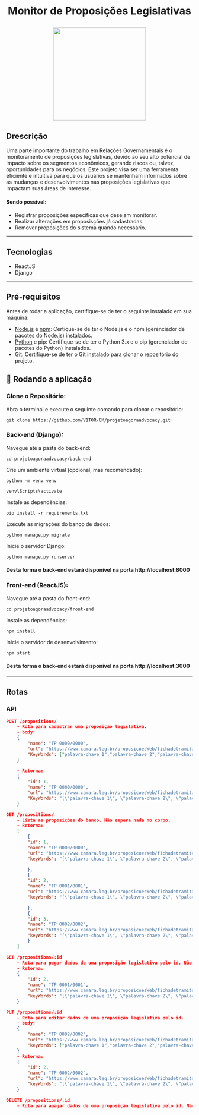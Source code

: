 # <p align = "center"> Monitor de Proposições Legislativas </p>

<p align="center">
   <img src="https://www.butia.rs.leg.br/balanca.png/image_preview" width= 250/>
</p>

## Drescrição

Uma parte importante do trabalho em Relações Governamentais é o monitoramento de proposições legislativas, devido ao seu alto potencial de impacto sobre os segmentos econômicos, gerando riscos ou, talvez, oportunidades para os negócios. Este projeto visa ser uma ferramenta eficiente e intuitiva para que os usuários se mantenham informados sobre as mudanças e desenvolvimentos nas proposições legislativas que impactam suas áreas de interesse. 

#### Sendo possivel:

- Registrar proposições específicas que desejam monitorar.
- Realizar alterações em proposisções já cadastradas.
- Remover proposições do sistema quando necessário.

***

## Tecnologias
- ReactJS
- Django

***

## Pré-requisitos
Antes de rodar a aplicação, certifique-se de ter o seguinte instalado em sua máquina:

- [Node.js](https://nodejs.org/en/download/) e [npm](https://www.npmjs.com/):
Certique-se de ter o  Node.js e o npm (gerenciador de pacotes do Node.js) instalados.
- [Python](https://www.python.org/downloads/) e pip: Certifique-se de ter o Python 3.x e o pip (gerenciador de pacotes do Python) instalados.
- [Git](https://git-scm.com/downloads): Certifique-se de ter o Git instalado para clonar o repositório do projeto.


## 🏁 Rodando a aplicação

### Clone o Repositório:
Abra o terminal e execute o seguinte comando para clonar o repositório:

```
git clone https://github.com/V1T0R-CM/projetoagoraadvocacy.git
```

### Back-end (Django):
Navegue até a pasta do back-end:
```
cd projetoagoraadvocacy/back-end
```
Crie um ambiente virtual (opcional, mas recomendado):
```
python -m venv venv
```
```
venv\Scripts\activate
```
Instale as dependências:
```
pip install -r requirements.txt
```
Execute as migrações do banco de dados:
```
python manage.py migrate
```
Inicie o servidor Django:
```
python manage.py runserver
```
#### Desta forma o back-end estará disponível na porta http://localhost:8000
### Front-end (ReactJS):
Navegue até a pasta do front-end:
```
cd projetoagoraadvocacy/front-end
```
Instale as dependências:
```
npm install
```
Inicie o servidor de desenvolvimento:
```
npm start
```
#### Desta forma o back-end estará disponível na porta http://localhost:3000

***

## Rotas
### API

```json
POST /propositions/
    - Rota para cadastrar uma proposição legislativa.
    - body:
    {
        "name": "TP 0000/0000",
        "url": "https://www.camara.leg.br/proposicoesWeb/fichadetramitacao?idProposicao=0",
        "KeyWords": ["palavra-chave 1","palavra-chave 2","palavra-chave 3"]
    }

    - Retorna:
    {
        "id": 1,
        "name": "TP 0000/0000",
        "url": "https://www.camara.leg.br/proposicoesWeb/fichadetramitacao?idProposicao=0",
        "KeyWords": "[\"palavra-chave 1\", \"palavra-chave 2\", \"palavra-chave 3\"]"
    }
```

```json
GET /propositions/
    - Lista as proposições do banco. Não espera nada no corpo.
    - Retorna:
    [
        {
        "id": 1,
        "name": "TP 0000/0000",
        "url": "https://www.camara.leg.br/proposicoesWeb/fichadetramitacao?idProposicao=0",
        "keyWords": "[\"palavra-chave 1\", \"palavra-chave 2\", \"palavra-chave 3\"]"

        },
        {
        "id": 2,
        "name": "TP 0001/0001",
        "url": "https://www.camara.leg.br/proposicoesWeb/fichadetramitacao?idProposicao=01",
        "keyWords": "[\"palavra-chave 1\", \"palavra-chave 2\", \"palavra-chave 3\"]"

        },
        {
        "id": 3,
        "name": "TP 0002/0002",
        "url": "https://www.camara.leg.br/proposicoesWeb/fichadetramitacao?idProposicao=02",
        "keyWords": "[\"palavra-chave 1\", \"palavra-chave 2\", \"palavra-chave 3\"]"
        }
    ]
```
```json
GET /propositions/:id
    - Rota para pegar dados de uma proposição legislativa pelo id. Não espera nada no corpo.
    - Retorna: 
    {
        "id": 2,
        "name": "TP 0001/0001",
        "url": "https://www.camara.leg.br/proposicoesWeb/fichadetramitacao?idProposicao=01",
        "keyWords": "[\"palavra-chave 1\", \"palavra-chave 2\", \"palavra-chave 3\"]"
    }
``` 
```json
PUT /propositions/:id
    - Rota para editar dados de uma proposição legislativa pelo id.
    - body: 
    {
        "name": "TP 0002/0002",
        "url": "https://www.camara.leg.br/proposicoesWeb/fichadetramitacao?idProposicao=01",
        "keyWords": ["palavra-chave 1","palavra-chave 2","palavra-chave 3"]
    }
    - Retorna:
    {
        "id": 2,
        "name": "TP 0002/0002",
        "url": "https://www.camara.leg.br/proposicoesWeb/fichadetramitacao?idProposicao=01",
        "keyWords": "[\"palavra-chave 1\", \"palavra-chave 2\", \"palavra-chave 3\"]"
    }
``` 
```json
DELETE /propositions/:id
    - Rota para apagar dados de uma proposição legislativa pelo id. Não espera nada no corpo.
``` 
